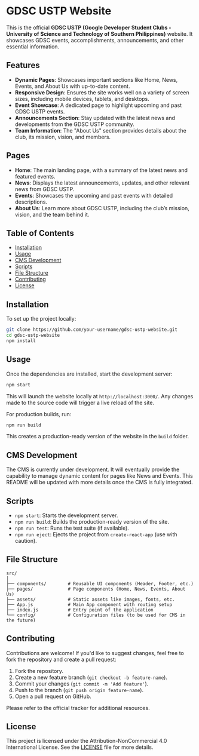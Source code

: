 # GDSC USTP Website

This is the official **GDSC USTP (Google Developer Student Clubs - University of Science and Technology of Southern Philippines)** website. It showcases GDSC events, accomplishments, announcements, and other essential information.

## Features

- **Dynamic Pages**: Showcases important sections like Home, News, Events, and About Us with up-to-date content.
- **Responsive Design**: Ensures the site works well on a variety of screen sizes, including mobile devices, tablets, and desktops.
- **Event Showcase**: A dedicated page to highlight upcoming and past GDSC USTP events.
- **Announcements Section**: Stay updated with the latest news and developments from the GDSC USTP community.
- **Team Information**: The "About Us" section provides details about the club, its mission, vision, and members.

## Pages

- **Home**: The main landing page, with a summary of the latest news and featured events.
- **News**: Displays the latest announcements, updates, and other relevant news from GDSC USTP.
- **Events**: Showcases the upcoming and past events with detailed descriptions.
- **About Us**: Learn more about GDSC USTP, including the club’s mission, vision, and the team behind it.

## Table of Contents

- [Installation](#installation)
- [Usage](#usage)
- [CMS Development](#cms-development)
- [Scripts](#scripts)
- [File Structure](#file-structure)
- [Contributing](#contributing)
- [License](#license)

## Installation

To set up the project locally:

```bash
git clone https://github.com/your-username/gdsc-ustp-website.git
cd gdsc-ustp-website
npm install
```

## Usage

Once the dependencies are installed, start the development server:

```bash
npm start
```

This will launch the website locally at `http://localhost:3000/`. Any changes made to the source code will trigger a live reload of the site.

For production builds, run:

```bash
npm run build
```

This creates a production-ready version of the website in the `build` folder.

## CMS Development

The CMS is currently under development. It will eventually provide the capability to manage dynamic content for pages like News and Events. This README will be updated with more details once the CMS is fully integrated.

## Scripts

- `npm start`: Starts the development server.
- `npm run build`: Builds the production-ready version of the site.
- `npm run test`: Runs the test suite (if available).
- `npm run eject`: Ejects the project from `create-react-app` (use with caution).

## File Structure

```
src/
│
├── components/        # Reusable UI components (Header, Footer, etc.)
├── pages/             # Page components (Home, News, Events, About Us)
├── assets/            # Static assets like images, fonts, etc.
├── App.js             # Main App component with routing setup
├── index.js           # Entry point of the application
└── config/            # Configuration files (to be used for CMS in the future)
```

## Contributing

Contributions are welcome! If you'd like to suggest changes, feel free to fork the repository and create a pull request:

1. Fork the repository.
2. Create a new feature branch (`git checkout -b feature-name`).
3. Commit your changes (`git commit -m 'Add feature'`).
4. Push to the branch (`git push origin feature-name`).
5. Open a pull request on GitHub.

Please refer to the official tracker for additional resources.

## License

This project is licensed under the Attribution-NonCommercial 4.0 International License. See the [LICENSE](LICENSE) file for more details.

